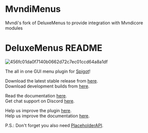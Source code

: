 # MvndiMenus
Mvndi's fork of DeluxeMenus to provide integration with Mvndicore modules

# DeluxeMenus README
![456fc01da0f7140b0662d72c7ec01ccd64a8a1df](https://github.com/HelpChat/DeluxeMenus/assets/52609756/f24ac57d-98db-4d57-a723-791a2654e73f)

The all in one GUI menu plugin for [Spigot](https://www.spigotmc.org/wiki/about-spigot/)!  

Download the latest stable release from [here](https://www.spigotmc.org/resources/deluxemenus.11734/).  
Download development builds from [here](https://ci.extendedclip.com/job/DeluxeMenus/).  

Read the documentation [here](https://wiki.helpch.at/clips-plugins/deluxemenus/).  
Get chat support on Discord [here](https://helpch.at/discord).  

Help us improve the plugin [here](https://github.com/HelpChat/DeluxeMenus/).  
Help us improve the documentation [here](https://github.com/HelpChat/Wiki2).  

P.S.: Don't forget you also need [PlaceholderAPI](https://www.spigotmc.org/resources/placeholderapi.6245/).
